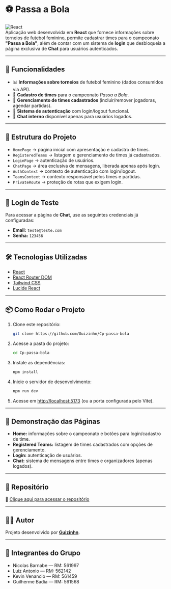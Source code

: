 # ⚽ Passa a Bola

![React](https://img.shields.io/badge/React-18.2.0-61dafb?logo=react&logoColor=white)  
Aplicação web desenvolvida em **React** que fornece informações sobre torneios de futebol feminino, permite cadastrar times para o campeonato **"Passa a Bola"**, além de contar com um sistema de **login** que desbloqueia a página exclusiva de **Chat** para usuários autenticados.

---

## 🚀 Funcionalidades

- 📊 **Informações sobre torneios** de futebol feminino (dados consumidos via API).  
- 📝 **Cadastro de times** para o campeonato *Passa a Bola*.  
- 👥 **Gerenciamento de times cadastrados** (incluir/remover jogadoras, agendar partidas).  
- 🔐 **Sistema de autenticação** com login/logout funcional.  
- 💬 **Chat interno** disponível apenas para usuários logados.  

---

## 📂 Estrutura do Projeto

- `HomePage` → página inicial com apresentação e cadastro de times.  
- `RegisteredTeams` → listagem e gerenciamento de times já cadastrados.  
- `LoginPage` → autenticação de usuários.  
- `ChatPage` → área exclusiva de mensagens, liberada apenas após login.  
- `AuthContext` → contexto de autenticação com login/logout.  
- `TeamsContext` → contexto responsável pelos times e partidas.  
- `PrivateRoute` → proteção de rotas que exigem login.  

---

## 🔑 Login de Teste

Para acessar a página de **Chat**, use as seguintes credenciais já configuradas:

- **Email:** `teste@teste.com`  
- **Senha:** `123456`  

---

## 🛠️ Tecnologias Utilizadas

- [React](https://react.dev/)  
- [React Router DOM](https://reactrouter.com/)  
- [Tailwind CSS](https://tailwindcss.com/)  
- [Lucide React](https://lucide.dev/)  

---

## 📦 Como Rodar o Projeto

1. Clone este repositório:
   ```bash
   git clone https://github.com/Guizinhn/Cp-passa-bola
   ```

2. Acesse a pasta do projeto:
   ```bash
   cd Cp-passa-bola
   ```

3. Instale as dependências:
   ```bash
   npm install
   ```

4. Inicie o servidor de desenvolvimento:
   ```bash
   npm run dev
   ```

5. Acesse em [http://localhost:5173](http://localhost:5173) (ou a porta configurada pelo Vite).

---

## 📸 Demonstração das Páginas

- **Home:** informações sobre o campeonato e botões para login/cadastro de time.  
- **Registered Teams:** listagem de times cadastrados com opções de gerenciamento.  
- **Login:** autenticação de usuários.  
- **Chat:** sistema de mensagens entre times e organizadores (apenas logados).  

---

## 📌 Repositório

🔗 [Clique aqui para acessar o repositório](https://github.com/Guizinhn/Cp-passa-bola)

---

## 👨‍💻 Autor

Projeto desenvolvido por [**Guizinhn**](https://github.com/Guizinhn).

---

## 👥 Integrantes do Grupo

- Nicolas Barnabe — RM: 561997  
- Luiz Antonio — RM: 562142  
- Kevin Venancio — RM: 561459  
- Guilherme Badia — RM: 561568  

